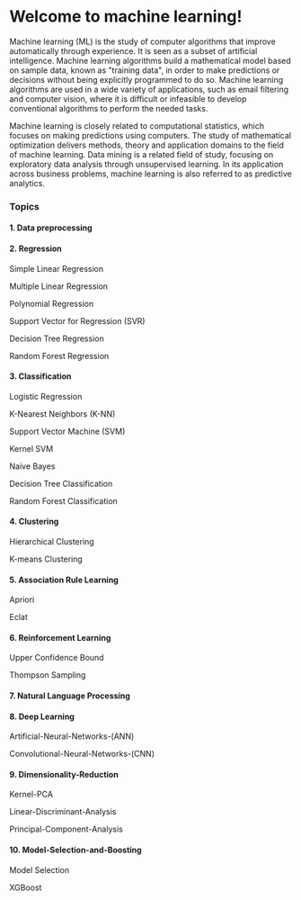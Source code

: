 # Welcome to machine learning!
Machine learning (ML) is the study of computer algorithms that improve automatically through experience. It is seen as a subset of artificial intelligence. Machine learning algorithms build a mathematical model based on sample data, known as "training data", in order to make predictions or decisions without being explicitly programmed to do so. Machine learning algorithms are used in a wide variety of applications, such as email filtering and computer vision, where it is difficult or infeasible to develop conventional algorithms to perform the needed tasks.

Machine learning is closely related to computational statistics, which focuses on making predictions using computers. The study of mathematical optimization delivers methods, theory and application domains to the field of machine learning. Data mining is a related field of study, focusing on exploratory data analysis through unsupervised learning. In its application across business problems, machine learning is also referred to as predictive analytics.

### Topics
#### 1. Data preprocessing

#### 2. Regression
Simple Linear Regression

Multiple Linear Regression

Polynomial Regression

Support Vector for Regression (SVR)

Decision Tree Regression

Random Forest Regression

#### 3. Classification
Logistic Regression

K-Nearest Neighbors (K-NN)

Support Vector Machine (SVM)

Kernel SVM

Naive Bayes

Decision Tree Classification

Random Forest Classification

#### 4. Clustering
Hierarchical Clustering

K-means Clustering

#### 5. Association Rule Learning
Apriori

Eclat

#### 6. Reinforcement Learning
Upper Confidence Bound

Thompson Sampling

#### 7. Natural Language Processing

#### 8. Deep Learning
Artificial-Neural-Networks-(ANN)

Convolutional-Neural-Networks-(CNN)

#### 9. Dimensionality-Reduction
Kernel-PCA

Linear-Discriminant-Analysis

Principal-Component-Analysis

#### 10. Model-Selection-and-Boosting
Model Selection

XGBoost
